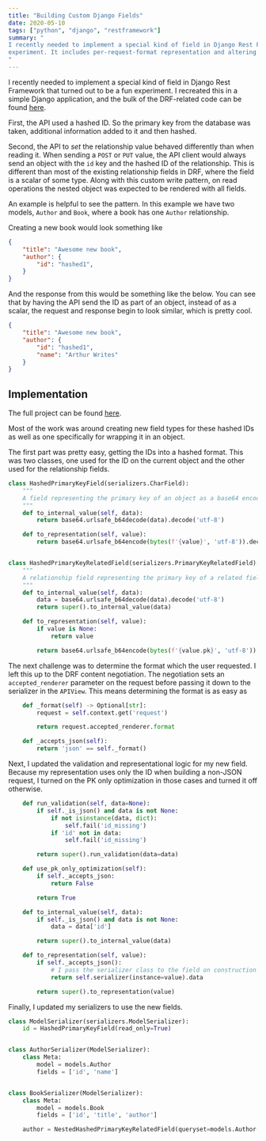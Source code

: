 ```yaml
---
title: "Building Custom Django Fields"
date: 2020-05-10
tags: ["python", "django", "restframework"]
summary: "
I recently needed to implement a special kind of field in Django Rest Framework that turned out to be a fun
experiment. It includes per-request-format representation and altering how relationships are represented.
"
---
```


I recently needed to implement a special kind of field in Django Rest Framework that turned out to be a fun
experiment. I recreated this in a simple Django application, and the bulk of the DRF-related code can be found
[here](https://github.com/camuthig/django-drf-custom-id-object-field/blob/3e753153e50a35be5795858db3e852d72d7f34a8/bookstore/serializers.py#L9-L83).

First, the API used a hashed ID. So the primary key from the database was taken, additional information added
to it and then hashed.

Second, the API to *set* the relationship value behaved differently than when reading it. When sending a `POST`
or `PUT` value, the API client would always send an object with the `id` key and the hashed ID of the
relationship. This is different than most of the existing relationship fields in DRF, where the field is
a scalar of some type. Along with this custom write pattern, on read operations the nested object was expected
to be rendered with all fields.

An example is helpful to see the pattern. In this example we have two models, `Author` and `Book`, where a book
has one `Author` relationship.

Creating a new book would look something like

```json
{
    "title": "Awesome new book",
    "author": {
        "id": "hashed1",
    }
}
```

And the response from this would be something like the below. You can see that by having the API send the ID as part
of an object, instead of as a scalar, the request and response begin to look similar, which is pretty cool.

```json
{
    "title": "Awesome new book",
    "author": {
        "id": "hashed1",
        "name": "Arthur Writes"
    }
}
```

## Implementation

The full project can be found [here](https://github.com/camuthig/django-drf-custom-id-object-field).

Most of the work was around creating new field types for these hashed IDs as well as one specifically for wrapping it
in an object.

The first part was pretty easy, getting the IDs into a hashed format. This was two classes, one used for the ID on the
current object and the other used for the relationship fields.

```python
class HashedPrimaryKeyField(serializers.CharField):
    """
    A field representing the primary key of an object as a base64 encoded string.
    """
    def to_internal_value(self, data):
        return base64.urlsafe_b64decode(data).decode('utf-8')

    def to_representation(self, value):
        return base64.urlsafe_b64encode(bytes(f'{value}', 'utf-8')).decode('utf-8')


class HashedPrimaryKeyRelatedField(serializers.PrimaryKeyRelatedField):
    """
    A relationship field representing the primary key of a related field as a base64 encoded string.
    """
    def to_internal_value(self, data):
        data = base64.urlsafe_b64decode(data).decode('utf-8')
        return super().to_internal_value(data)

    def to_representation(self, value):
        if value is None:
            return value

        return base64.urlsafe_b64encode(bytes(f'{value.pk}', 'utf-8')).decode('utf-8')
```

The next challenge was to determine the format which the user requested. I left this up to the DRF content negotiation.
The negotiation sets an `accepted_renderer` parameter on the request before passing it down to the serializer in the
`APIView`. This means determining the format is as easy as

```python
    def _format(self) -> Optional[str]:
        request = self.context.get('request')

        return request.accepted_renderer.format

    def _accepts_json(self):
        return 'json' == self._format()
```

Next, I updated the validation and representational logic for my new field. Because my representation uses only the
ID when building a non-JSON request, I turned on the PK only optimization in those cases and turned it off otherwise.

```python
    def run_validation(self, data=None):
        if self._is_json() and data is not None:
            if not isinstance(data, dict):
                self.fail('id_missing')
            if 'id' not in data:
                self.fail('id_missing')

        return super().run_validation(data=data)

    def use_pk_only_optimization(self):
        if self._accepts_json:
            return False

        return True

    def to_internal_value(self, data):
        if self._is_json() and data is not None:
            data = data['id']

        return super().to_internal_value(data)

    def to_representation(self, value):
        if self._accepts_json():
            # I pass the serializer class to the field on construction to make this possible
            return self.serializer(instance=value).data

        return super().to_representation(value)
```

Finally, I updated my serializers to use the new fields.

```python
class ModelSerializer(serializers.ModelSerializer):
    id = HashedPrimaryKeyField(read_only=True)


class AuthorSerializer(ModelSerializer):
    class Meta:
        model = models.Author
        fields = ['id', 'name']


class BookSerializer(ModelSerializer):
    class Meta:
        model = models.Book
        fields = ['id', 'title', 'author']

    author = NestedHashedPrimaryKeyRelatedField(queryset=models.Author.objects, serializer=AuthorSerializer)
```